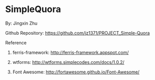 SimpleQuora
===========
By: Jingxin Zhu
      
Github Repository:
    https://github.com/jz1371/PROJECT_Simple-Quora
    

Reference
    
1. ferris-framework: http://ferris-framework.appspot.com/
    
2. wtforms: http://wtforms.simplecodes.com/docs/1.0.2/     

3. Font Awesome: http://fortawesome.github.io/Font-Awesome/